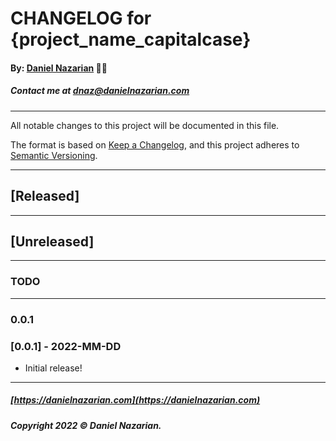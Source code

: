 # CHANGELOG for {project_name_capitalcase}
#### By: [Daniel Nazarian](https://danielnazarian) 🐧👹
##### Contact me at <dnaz@danielnazarian.com>

-------------------------------------------------------

All notable changes to this project will be documented in this file.

The format is based on [Keep a Changelog](https://keepachangelog.com/en/1.0.0/),
and this project adheres to [Semantic Versioning](https://semver.org/spec/v2.0.0.html).


-------------------------------------------------------

## [Released]


-------------------------------------------------------

## [Unreleased]

-----


### TODO


-----
### 0.0.1





### [0.0.1] - 2022-MM-DD
- Initial release!

-------------------------------------------------------

##### [https://danielnazarian.com](https://danielnazarian.com)
##### Copyright 2022 © Daniel Nazarian.
